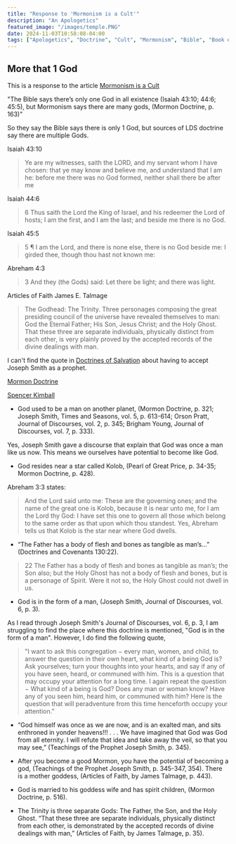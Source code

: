 ```yaml
---
title: "Response to 'Mormonism is a Cult'"
description: "An Apologetics"
featured_image: "/images/temple.PNG"
date: 2024-11-03T10:58:08-04:00
tags: ["Apologetics", "Doctrine", "Cult", "Mormonism", "Bible", "Book of Mormon"]
---
```


## More that 1 God
This is a response to the article [Mormonism is a Cult](https://carm.org/mormonism/is-mormonism-a-cult/)

"The Bible says there’s only one God in all existence (Isaiah 43:10; 44:6; 45:5), but Mormonism says there are many gods, (Mormon Doctrine, p. 163)"

So they say the Bible says there is only 1 God, but sources of LDS doctrine say there are multiple Gods. 

Isaiah 43:10

> Ye are my witnesses, saith the LORD, and my servant whom I have chosen: that ye may know and believe me, and understand that I am he: before me there was no God formed, neither shall there be after me

Isaiah 44:6

> 6 Thus saith the Lord the King of Israel, and his redeemer the Lord of hosts; I am the first, and I am the last; and beside me there is no God.

Isaiah 45:5

> 5 ¶ I am the Lord, and there is none else, there is no God beside me: I girded thee, though thou hast not known me:

Abreham 4:3

> 3 And they (the Gods) said: Let there be light; and there was light.

Articles of Faith James E. Talmage

> The Godhead: The Trinity. Three personages composing the great presiding council of
> the universe have revealed themselves to man: God the Eternal Father; His Son, Jesus
> Christ; and the Holy Ghost. That these three are separate individuals, physically
> distinct from each other, is very plainly proved by the accepted records of the divine
> dealings with man.

I can't find the quote in [Doctrines of Salvation](https://lionandlambapologetics.org/wp-content/uploads/2024/02/JFS-Doctrines-of-Salvation-Volume-1.pdf) about having to accept Joseph Smith as a prophet.

[Mormon Doctrine](https://ia800406.us.archive.org/12/items/MormonDoctrine1966/MormonDoctrine1966.pdf)

[Spencer Kimball](https://www.churchofjesuschrist.org/study/manual/teachings-spencer-w-kimball/chapter-19?lang=eng)

- God used to be a man on another planet, (Mormon Doctrine, p. 321; Joseph Smith, Times and Seasons, vol. 5, p. 613-614; Orson Pratt, Journal of Discourses, vol. 2, p. 345; Brigham Young, Journal of Discourses, vol. 7, p. 333).

Yes, Joseph Smith gave a discourse that explain that God was once a man like us now. This means we ourselves have potential to become like God. 

- God resides near a star called Kolob, (Pearl of Great Price, p. 34-35; Mormon Doctrine, p. 428).

Abreham 3:3 states:

> And the Lord said unto me: These are the governing ones; and the name of the great one is Kolob, because it is near unto me, for I am the Lord thy God: I have set this one to govern all those which belong to the same order as that upon which thou standest.
Yes, Abreham tells us that Kolob is the star near where God dwells. 

- “The Father has a body of flesh and bones as tangible as man’s…” (Doctrines and Covenants 130:22).

> 22 The Father has a body of flesh and bones as tangible as man’s; the Son also; but the Holy Ghost has not a body of flesh and bones, but is a personage of Spirit. Were it not so, the Holy Ghost could not dwell in us.

- God is in the form of a man, (Joseph Smith, Journal of Discourses, vol. 6, p. 3).

As I read through Joseph Smith's Journal of Discourses, vol. 6, p. 3, I am struggling to find the place where this doctrine is mentioned, "God is in the form of a man". However, I do find the following quote, 
> "I want to ask this congregation − every man, women, and child, to answer the question in their own heart, what kind of a being God is? Ask yourselves; turn your thoughts into your hearts, and say if any of you have seen, heard, or communed with him. This is a question that may occupy your attention for a long time. I again repeat the question − What kind of a being is God? Does any man or woman know? Have any of you seen him, heard him, or communed with him? Here is the question that will peradventure from this time henceforth occupy your attention."

- “God himself was once as we are now, and is an exalted man, and sits enthroned in yonder heavens!!! . . . We have imagined that God was God from all eternity. I will refute that idea and take away the veil, so that you may see,” (Teachings of the Prophet Joseph Smith, p. 345).

- After you become a good Mormon, you have the potential of becoming a god, (Teachings of the Prophet Joseph Smith, p. 345-347, 354).
There is a mother goddess, (Articles of Faith, by James Talmage, p. 443).
- God is married to his goddess wife and has spirit children, (Mormon Doctrine, p. 516).
- The Trinity is three separate Gods: The Father, the Son, and the Holy Ghost. “That these three are separate individuals, physically distinct from each other, is demonstrated by the accepted records of divine dealings with man,” (Articles of Faith, by James Talmage, p. 35).

<!-- git add .
git commit -m ok
git push -->